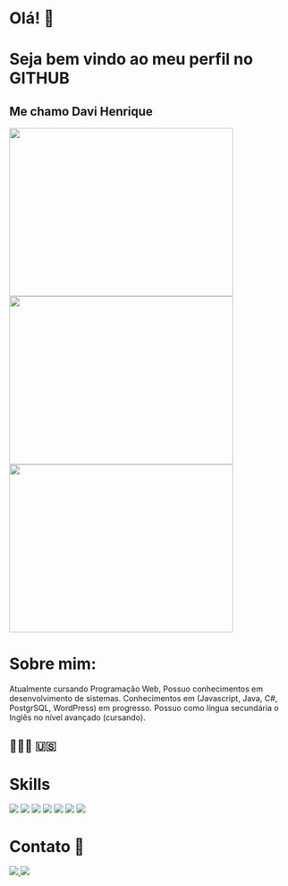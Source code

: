 # Olá! 👋
# Seja bem vindo ao meu perfil no GITHUB
## Me chamo Davi Henrique

<img src="https://camo.githubusercontent.com/184fc220b13f19cd2ff2fc349939291dd83682e72dee6c3d9059daf6249bf6d5/68747470733a2f2f6769746875622d726561646d652d73746174732e76657263656c2e6170702f6170693f757365726e616d653d4461766964644465697679267468656d653d626561722673686f775f69636f6e733d7472756526686964655f626f726465723d66616c736526636f756e745f707269766174653d74727565" width="400" height="300" />
<img src="https://camo.githubusercontent.com/7a6273a25f8df3aa7e9dcc5821b0cbe58555b748e121531e197dc223cf11e6a3/68747470733a2f2f6769746875622d726561646d652d73747265616b2d73746174732e6865726f6b756170702e636f6d2f3f757365723d4461766964644465697679267468656d653d6265617226686964655f626f726465723d66616c7365" width="400" height="300" />
<img src="https://camo.githubusercontent.com/b074687518904691dbc3f793441fc84177b60e9e2c7642ab4b3ebec7e5bd3ad9/68747470733a2f2f6769746875622d726561646d652d73746174732e76657263656c2e6170702f6170692f746f702d6c616e67732f3f757365726e616d653d4461766964644465697679267468656d653d626561722673686f775f69636f6e733d7472756526686964655f626f726465723d66616c7365266c61796f75743d636f6d70616374" width="400" height="300" />

# Sobre mim:

Atualmente cursando Programação Web, Possuo conhecimentos em desenvolvimento de sistemas.
Conhecimentos em (Javascript, Java, C#, PostgrSQL, WordPress) em progresso.
Possuo como língua secundária o Inglês no nível avançado (cursando).
## 📍🇧🇷 🇺🇸

# Skills 
<div>
<img src="https://img.shields.io/badge/PostgreSQL-316192?style=for-the-badge&logo=postgresql&logoColor=white" /> 
<img src="https://img.shields.io/badge/HTML-239120?style=for-the-badge&logo=html5&logoColor=white" /> 
<img src="https://img.shields.io/badge/JavaScript-F7DF1E?style=for-the-badge&logo=javascript&logoColor=black" />
<img src="https://img.shields.io/badge/MySQL-00000F?style=for-the-badge&logo=mysql&logoColor=white" /> 
<img src="https://img.shields.io/badge/C%23-239120?style=for-the-badge&logo=c-sharp&logoColor=white" />
<img src="https://img.shields.io/badge/Wordpress-21759B?style=for-the-badge&logo=wordpress&logoColor=white" />
<img src="https://img.shields.io/badge/Java-ED8B00?style=for-the-badge&logo=openjdk&logoColor=white" />
</div>

# Contato 🔔
<div>
  <a href="https://www.instagram.com/daviendiniz_ofc/" >
    <img src="https://img.shields.io/badge/Instagram-E4405F?style=for-the-badge&logo=instagram&logoColor=white" >
    <a href="mailto:davicngm@gmail.com.br" >
<img src="https://img.shields.io/badge/Gmail-D14836?style=for-the-badge&logo=gmail&logoColor=white" />
    </a>
</div>
